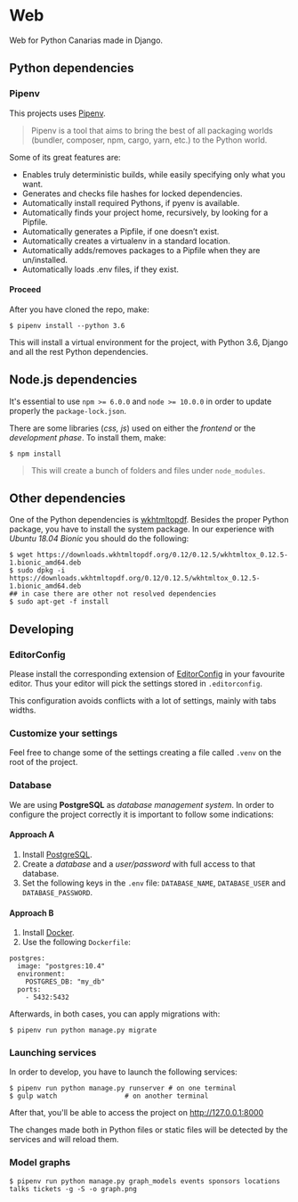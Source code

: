 # Web

Web for Python Canarias made in Django.

## Python dependencies

### Pipenv

This projects uses [Pipenv](https://pipenv.readthedocs.io/en/latest/).

> Pipenv is a tool that aims to bring the best of all packaging worlds (bundler, composer, npm, cargo, yarn, etc.) to the Python world.

Some of its great features are:

- Enables truly deterministic builds, while easily specifying only what you want.
- Generates and checks file hashes for locked dependencies.
- Automatically install required Pythons, if pyenv is available.
- Automatically finds your project home, recursively, by looking for a Pipfile.
- Automatically generates a Pipfile, if one doesn’t exist.
- Automatically creates a virtualenv in a standard location.
- Automatically adds/removes packages to a Pipfile when they are un/installed.
- Automatically loads .env files, if they exist.

#### Proceed

After you have cloned the repo, make:

~~~console
$ pipenv install --python 3.6
~~~

This will install a virtual environment for the project, with Python 3.6, Django and all the rest Python dependencies.

## Node.js dependencies

It's essential to use `npm >= 6.0.0` and `node >= 10.0.0` in order to update properly the `package-lock.json`.

There are some libraries (*css, js*) used on either the *frontend* or the *development phase*. To install them, make:

~~~console
$ npm install
~~~

> This will create a bunch of folders and files under `node_modules`.

## Other dependencies

One of the Python dependencies is [wkhtmltopdf](https://github.com/JazzCore/python-pdfkit). Besides the proper Python package, you have to install the system package. In our experience with *Ubuntu 18.04 Bionic* you should do the following:

~~~console
$ wget https://downloads.wkhtmltopdf.org/0.12/0.12.5/wkhtmltox_0.12.5-1.bionic_amd64.deb
$ sudo dpkg -i https://downloads.wkhtmltopdf.org/0.12/0.12.5/wkhtmltox_0.12.5-1.bionic_amd64.deb
## in case there are other not resolved dependencies
$ sudo apt-get -f install
~~~

## Developing

### EditorConfig

Please install the corresponding extension of [EditorConfig](https://editorconfig.org/) in your favourite editor. Thus your editor will pick the settings stored in `.editorconfig`.

This configuration avoids conflicts with a lot of settings, mainly with tabs widths.

### Customize your settings

Feel free to change some of the settings creating a file called `.venv` on the root of the project.

### Database

We are using **PostgreSQL** as *database management system*. In order to configure the project correctly it is important to follow some indications:

#### Approach A

1. Install [PostgreSQL](https://www.postgresql.org/download/).
2. Create a *database* and a *user/password* with full access to that database.
3. Set the following keys in the `.env` file: `DATABASE_NAME`, `DATABASE_USER` and `DATABASE_PASSWORD`.

#### Approach B

1. Install [Docker](https://docs.docker.com/install/).
2. Use the following `Dockerfile`:

~~~docker
postgres:
  image: "postgres:10.4"
  environment:
    POSTGRES_DB: "my_db"
  ports:
    - 5432:5432
~~~

Afterwards, in both cases, you can apply migrations with:

~~~console
$ pipenv run python manage.py migrate
~~~

### Launching services

In order to develop, you have to launch the following services:

~~~console
$ pipenv run python manage.py runserver # on one terminal
$ gulp watch                 # on another terminal
~~~

After that, you'll be able to access the project on http://127.0.0.1:8000

The changes made both in Python files or static files will be detected by the services and will reload them.

### Model graphs

~~~console
$ pipenv run python manage.py graph_models events sponsors locations talks tickets -g -S -o graph.png
~~~
